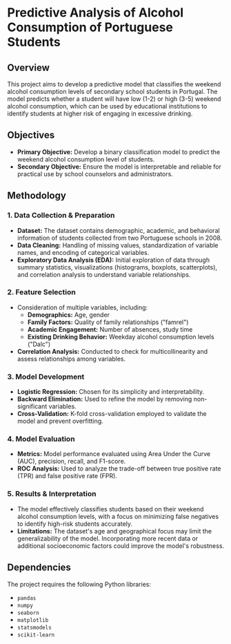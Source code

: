 # Predictive Analysis of Alcohol Consumption of Portuguese Students

## Overview

This project aims to develop a predictive model that classifies the weekend alcohol consumption levels of secondary school students in Portugal. The model predicts whether a student will have low (1-2) or high (3-5) weekend alcohol consumption, which can be used by educational institutions to identify students at higher risk of engaging in excessive drinking.

## Objectives

- **Primary Objective:** Develop a binary classification model to predict the weekend alcohol consumption level of students.
- **Secondary Objective:** Ensure the model is interpretable and reliable for practical use by school counselors and administrators.

## Methodology

### 1. Data Collection & Preparation
- **Dataset:** The dataset contains demographic, academic, and behavioral information of students collected from two Portuguese schools in 2008.
- **Data Cleaning:** Handling of missing values, standardization of variable names, and encoding of categorical variables.
- **Exploratory Data Analysis (EDA):** Initial exploration of data through summary statistics, visualizations (histograms, boxplots, scatterplots), and correlation analysis to understand variable relationships.

### 2. Feature Selection
- Consideration of multiple variables, including:
  - **Demographics:** Age, gender
  - **Family Factors:** Quality of family relationships ("famrel")
  - **Academic Engagement:** Number of absences, study time
  - **Existing Drinking Behavior:** Weekday alcohol consumption levels ("Dalc")
- **Correlation Analysis:** Conducted to check for multicollinearity and assess relationships among variables.

### 3. Model Development
- **Logistic Regression:** Chosen for its simplicity and interpretability.
- **Backward Elimination:** Used to refine the model by removing non-significant variables.
- **Cross-Validation:** K-fold cross-validation employed to validate the model and prevent overfitting.

### 4. Model Evaluation
- **Metrics:** Model performance evaluated using Area Under the Curve (AUC), precision, recall, and F1-score.
- **ROC Analysis:** Used to analyze the trade-off between true positive rate (TPR) and false positive rate (FPR).

### 5. Results & Interpretation
- The model effectively classifies students based on their weekend alcohol consumption levels, with a focus on minimizing false negatives to identify high-risk students accurately.
- **Limitations:** The dataset's age and geographical focus may limit the generalizability of the model. Incorporating more recent data or additional socioeconomic factors could improve the model's robustness.

## Dependencies

The project requires the following Python libraries:

- `pandas`
- `numpy`
- `seaborn`
- `matplotlib`
- `statsmodels`
- `scikit-learn`
